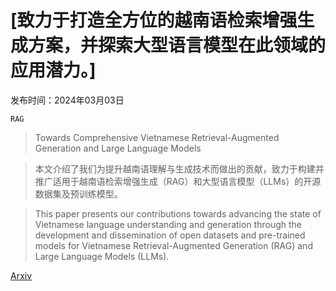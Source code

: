 # [致力于打造全方位的越南语检索增强生成方案，并探索大型语言模型在此领域的应用潜力。]

发布时间：2024年03月03日

`RAG`

> Towards Comprehensive Vietnamese Retrieval-Augmented Generation and Large Language Models

> 本文介绍了我们为提升越南语理解与生成技术而做出的贡献，致力于构建并推广适用于越南语检索增强生成（RAG）和大型语言模型（LLMs）的开源数据集及预训练模型。

> This paper presents our contributions towards advancing the state of Vietnamese language understanding and generation through the development and dissemination of open datasets and pre-trained models for Vietnamese Retrieval-Augmented Generation (RAG) and Large Language Models (LLMs).

[Arxiv](https://arxiv.org/abs/2403.01616)